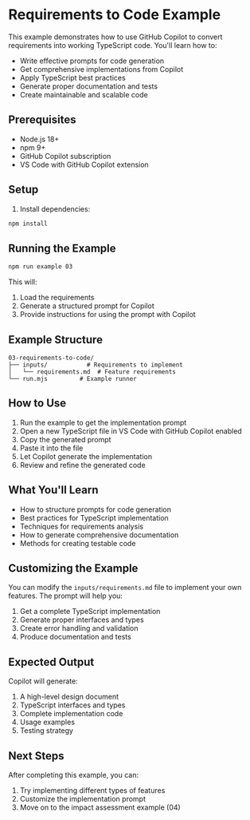 # Requirements to Code Example

This example demonstrates how to use GitHub Copilot to convert requirements into working TypeScript code. You'll learn how to:
- Write effective prompts for code generation
- Get comprehensive implementations from Copilot
- Apply TypeScript best practices
- Generate proper documentation and tests
- Create maintainable and scalable code

## Prerequisites

- Node.js 18+
- npm 9+
- GitHub Copilot subscription
- VS Code with GitHub Copilot extension

## Setup

1. Install dependencies:
```bash
npm install
```

## Running the Example

```bash
npm run example 03
```

This will:
1. Load the requirements
2. Generate a structured prompt for Copilot
3. Provide instructions for using the prompt with Copilot

## Example Structure

```
03-requirements-to-code/
├── inputs/           # Requirements to implement
│   └── requirements.md  # Feature requirements
└── run.mjs         # Example runner
```

## How to Use

1. Run the example to get the implementation prompt
2. Open a new TypeScript file in VS Code with GitHub Copilot enabled
3. Copy the generated prompt
4. Paste it into the file
5. Let Copilot generate the implementation
6. Review and refine the generated code

## What You'll Learn

- How to structure prompts for code generation
- Best practices for TypeScript implementation
- Techniques for requirements analysis
- How to generate comprehensive documentation
- Methods for creating testable code

## Customizing the Example

You can modify the `inputs/requirements.md` file to implement your own features. The prompt will help you:
1. Get a complete TypeScript implementation
2. Generate proper interfaces and types
3. Create error handling and validation
4. Produce documentation and tests

## Expected Output

Copilot will generate:
1. A high-level design document
2. TypeScript interfaces and types
3. Complete implementation code
4. Usage examples
5. Testing strategy

## Next Steps

After completing this example, you can:
1. Try implementing different types of features
2. Customize the implementation prompt
3. Move on to the impact assessment example (04) 